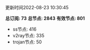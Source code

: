 更新时间2022-08-23 10:30:45

**总订阅: 73**
**总节点: 2843**
**有效节点: 801**
- ss节点: 416
- v2ray节点: 335
- trojan节点: 50
